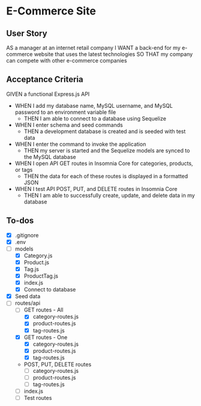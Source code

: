 # E-Commerce Site

## User Story

AS a manager at an internet retail company
I WANT a back-end for my e-commerce website that uses the latest technologies
SO THAT my company can compete with other e-commerce companies

## Acceptance Criteria

GIVEN a functional Express.js API

- WHEN I add my database name, MySQL username, and MySQL password to an environment variable file
  - THEN I am able to connect to a database using Sequelize
- WHEN I enter schema and seed commands
  - THEN a development database is created and is seeded with test data
- WHEN I enter the command to invoke the application
  - THEN my server is started and the Sequelize models are synced to the MySQL database
- WHEN I open API GET routes in Insomnia Core for categories, products, or tags
  - THEN the data for each of these routes is displayed in a formatted JSON
- WHEN I test API POST, PUT, and DELETE routes in Insomnia Core
  - THEN I am able to successfully create, update, and delete data in my database

## To-dos

- [x] .gitignore
- [x] .env
- [ ] models
  - [x] Category.js
  - [x] Product.js
  - [x] Tag.js
  - [x] ProductTag.js
  - [x] index.js
  - [x] Connect to database
- [x] Seed data
- [ ] routes/api
  - [ ] GET routes - All
    - [x] category-routes.js
    - [x] product-routes.js
    - [x] tag-routes.js
  - [x] GET routes - One
    - [x] category-routes.js
    - [x] product-routes.js
    - [x] tag-routes.js
  - POST, PUT, DELETE routes
    - [ ] category-routes.js
    - [ ] product-routes.js
    - [ ] tag-routes.js
  - [ ] index.js
  - [ ] Test routes
